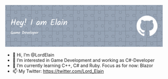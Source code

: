 ![This is an image](./github-header-image.png)
- 👋 Hi, I’m @LordElain
- 👀 I’m interested in Game Development and working as C#-Developer
- 🌱 I’m currently learning C++, C# and Ruby. Focus as for now: Blazor
- 📫 My Twitter: https://twitter.com/Lord_Elain



<!---
LordElain/LordElain is a ✨ special ✨ repository because its `README.md` (this file) appears on your GitHub profile.
You can click the Preview link to take a look at your changes.
--->
